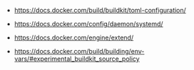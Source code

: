 - https://docs.docker.com/build/buildkit/toml-configuration/
- https://docs.docker.com/config/daemon/systemd/
- https://docs.docker.com/engine/extend/

- https://docs.docker.com/build/building/env-vars/#experimental_buildkit_source_policy
